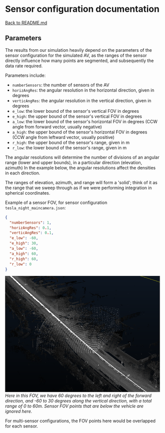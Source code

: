 # Sensor configuration documentation

[Back to README.md](README.md#segmentation)

## Parameters

The results from our simulation heavily depend on the parameters of the sensor configuration for the simulated AV, as the ranges of the sensor directly influence how many points are segmented, and subsequently the data rate required.

Parameters include:

- ``numberSensors``: the number of sensors of the AV
- ``horizAngRes``: the angular resolution in the horizontal direction, given in degrees
- ``verticAngRes``: the angular resolution in the vertical direction, given in degrees
- ``e_low``: the lower bound of the sensor's vertical FOV in degrees
- ``e_high``: the upper bound of the sensor's vertical FOV in degrees
- ``a_low``: the lower bound of the sensor's horizontal FOV in degrees (CCW angle from forward vector, usually negative)
- ``a_high``: the upper bound of the sensor's horizontal FOV in degrees (CCW angle from leftward vector, usually positive)
- ``r_high``: the upper bound of the sensor's range, given in m
- ``r_low``: the lower bound of the sensor's range, given in m

The angular resolutions will determine the number of divisions of an angular range (lower and upper bounds), in a particular direction (elevation, azimuth)
In the example below, the angular resolutions affect the densities in each direction.

The ranges of elevation, azimuth, and range will form a 'solid'; think of it as the range that we sweep through as if we were performing integration in spherical coordinates.

Example of a sensor FOV, for sensor configuration ``tesla_night_maincamera.json``:

  ```json
  {
    "numberSensors": 1,
    "horizAngRes": 0.1,
    "verticAngRes": 0.1,
    "e_low": -60,
    "e_high": 30,
    "a_low": -60,
    "a_high": 60,
    "r_high": 60,
    "r_low": 0
  }
  ```

  ![Sensor FOV](images/tesla_night_maincamera_example.png)
  *Here in this FOV, we have 60 degrees to the left and right of the forward direction, and -60 to 30 degrees along the vertical direction, with a total range of 0 to 60m. Sensor FOV points that are below the vehicle are ignored here.*

For multi-sensor configurations, the FOV points here would be overlapped for each sensor.
